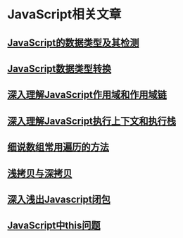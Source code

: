 # JavaScript相关文章

## [JavaScript的数据类型及其检测](./JavaScript的数据类型及其检测/JavaScript的数据类型及其检测.md)

## [JavaScript数据类型转换](./JavaScript数据类型转换/JavaScript数据类型转换.md)

## [深入理解JavaScript作用域和作用域链](./深入理解JavaScript作用域和作用域链/深入理解JavaScript作用域和作用域链.md)

## [深入理解JavaScript执行上下文和执行栈](./深入理解JavaScript执行上下文和执行栈/深入理解JavaScript执行上下文和执行栈.md)

## [细说数组常用遍历的方法](./细说数组常用遍历的方法/细说数组常用遍历的方法.md)

## [浅拷贝与深拷贝](./浅拷贝与深拷贝/浅拷贝与深拷贝.md)

## [深入浅出Javascript闭包](./深入浅出Javascript闭包/深入浅出Javascript闭包.md)

## [JavaScript中this问题](./JavaScript中this问题/JavaScript中this问题.md)
